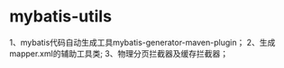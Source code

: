 mybatis-utils
=============

1、mybatis代码自动生成工具mybatis-generator-maven-plugin；
2、生成mapper.xml的辅助工具类;
3、物理分页拦截器及缓存拦截器；
